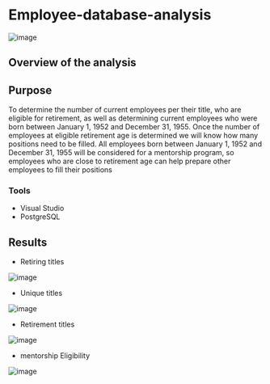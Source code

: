 # Employee-database-analysis

![image](https://user-images.githubusercontent.com/89704371/180106636-45468390-8674-432e-a5a7-ec5483e93586.png)


## Overview of the analysis

## Purpose

To determine the number of current employees per their title, who are eligible for retirement, as well as determining current employees who were born between January 1, 1952 and December 31, 1955. Once the number of employees at eligible retirement age is determined we will know how many positions need to be filled. All employees born between January 1, 1952 and December 31, 1955 will be considered for a mentorship program, so employees who are close to retirement age can help prepare other employees to fill their positions

### Tools

* Visual Studio
* PostgreSQL

## Results

* Retiring titles

![image](https://user-images.githubusercontent.com/89704371/180108046-5c7cd402-91e1-4d00-addb-f4e5a063c848.png)


* Unique titles

![image](https://user-images.githubusercontent.com/89704371/180108017-4a4a439d-5c7c-4a47-aef9-26d4b597c087.png)


* Retirement titles

![image](https://user-images.githubusercontent.com/89704371/180107872-99c8471c-8f24-49a7-85f3-2fa649a8be97.png)


* mentorship Eligibility

![image](https://user-images.githubusercontent.com/89704371/180107948-1e23306a-d8f7-4763-a309-cc0e39dfd8bd.png)
